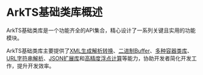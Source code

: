 # ArkTS基础类库概述

ArkTS基础类库是一个功能齐全的API集合，精心设计了一系列关键且实用的功能模块。

ArkTS基础类库主要提供了[XML生成解析转换](xml-overview.md)、[二进制Buffer](buffer.md)、[多种容器类库](container-overview.md)、[URL字符串解析](../reference/apis-arkts/js-apis-url.md)、[JSON扩展库](JSON-overview.md)和[高精度浮点计算](../reference/apis-arkts/js-apis-arkts-decimal.md)等能力，协助开发者简化开发工作，提升开发效率。
